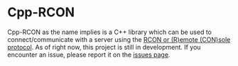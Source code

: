 # Cpp-RCON

Cpp-RCON as the name implies is a C++ library which can be used to connect/communicate with a server using the [RCON or (R)emote (CON)sole protocol](https://developer.valvesoftware.com/wiki/Source_RCON_Protocol).
As of right now, this project is still in development. If you encounter an issue, please report it on the [issues page](https://github.com/JD06450/Cpp-RCON/issues).